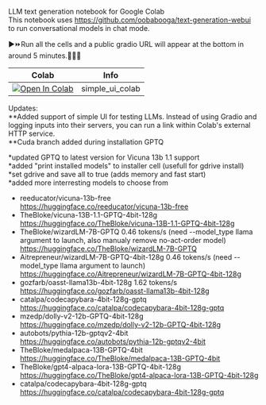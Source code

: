 LLM text generation notebook for Google Colab<br>
This notebook uses https://github.com/oobabooga/text-generation-webui to run conversational models in chat mode.

▶⏩Run all the cells and a public gradio URL will appear at the bottom in around 5 minutes.🤞🐱‍👤<br>

| Colab | Info
| --- | --- |
[![Open In Colab](https://colab.research.google.com/assets/colab-badge.svg)](https://colab.research.google.com/github/theaidran/AI/blob/main/simple_ui_4bit_textgen_gdrive.ipynb) | simple_ui_colab

Updates:<br>
**Added support of simple UI for testing LLMs. Instead of using Gradio and logging inputs into their servers, you can run a link within Colab's external HTTP service.<br>
**Cuda branch added during installation GPTQ

*updated GPTQ to latest version for Vicuna 13b 1.1 support<br>
*added "print installed models" to installer cell (usefull for gdrive install)<br>
*set gdrive and save all to true (adds memory and fast start)<br>
*added more interresting models to choose from<br>
- reeducator/vicuna-13b-free<br>
https://huggingface.co/reeducator/vicuna-13b-free<br>
- TheBloke/vicuna-13B-1.1-GPTQ-4bit-128g<br>
https://huggingface.co/TheBloke/vicuna-13B-1.1-GPTQ-4bit-128g</url><br>
- TheBloke/wizardLM-7B-GPTQ 0.46 tokens/s (need --model_type llama argument to launch, also manualy remove no-act-order model)<br>
https://huggingface.co/TheBloke/wizardLM-7B-GPTQ<br>
- Aitrepreneur/wizardLM-7B-GPTQ-4bit-128g 0.46 tokens/s (need --model_type llama argument to launch)<br>
https://huggingface.co/Aitrepreneur/wizardLM-7B-GPTQ-4bit-128g<br>
- gozfarb/oasst-llama13b-4bit-128g 1.62 tokens/s<br>
https://huggingface.co/gozfarb/oasst-llama13b-4bit-128g<br>
- catalpa/codecapybara-4bit-128g-gptq<br>
https://huggingface.co/catalpa/codecapybara-4bit-128g-gptq<br>
- mzedp/dolly-v2-12b-GPTQ-4bit-128g<br>
https://huggingface.co/mzedp/dolly-v2-12b-GPTQ-4bit-128g<br>
- autobots/pythia-12b-gptqv2-4bit<br>
https://huggingface.co/autobots/pythia-12b-gptqv2-4bit<br>
- TheBloke/medalpaca-13B-GPTQ-4bit<br>
https://huggingface.co/TheBloke/medalpaca-13B-GPTQ-4bit<br>
- TheBloke/gpt4-alpaca-lora-13B-GPTQ-4bit-128g<br>
https://huggingface.co/TheBloke/gpt4-alpaca-lora-13B-GPTQ-4bit-128g<br>
- catalpa/codecapybara-4bit-128g-gptq<br>
https://huggingface.co/catalpa/codecapybara-4bit-128g-gptq<br>





